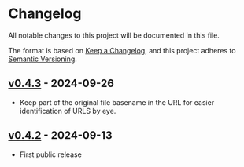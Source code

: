 # Changelog

All notable changes to this project will be documented in this file.

The format is based on [Keep a Changelog](https://keepachangelog.com/en/1.0.0/),
and this project adheres to [Semantic Versioning](https://semver.org/spec/v2.0.0.html).

## [v0.4.3](https://github.com/allenai/tinyhost/releases/tag/v0.4.3) - 2024-09-26

- Keep part of the original file basename in the URL for easier identification of URLS by eye.

## [v0.4.2](https://github.com/allenai/tinyhost/releases/tag/v0.4.2) - 2024-09-13

- First public release